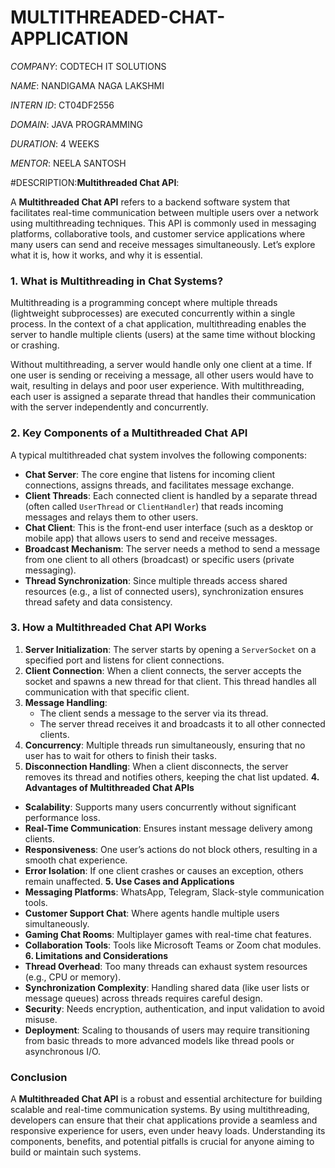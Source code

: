 # MULTITHREADED-CHAT-APPLICATION

*COMPANY*: CODTECH IT SOLUTIONS

*NAME*: NANDIGAMA NAGA LAKSHMI

*INTERN ID*: CT04DF2556

*DOMAIN*: JAVA PROGRAMMING

*DURATION*: 4 WEEKS

*MENTOR*: NEELA SANTOSH

#DESCRIPTION:**Multithreaded Chat API**:

A **Multithreaded Chat API** refers to a backend software system that facilitates real-time communication between multiple users over a network using multithreading techniques. This API is commonly used in messaging platforms, collaborative tools, and customer service applications where many users can send and receive messages simultaneously. Let’s explore what it is, how it works, and why it is essential.
### **1. What is Multithreading in Chat Systems?**

Multithreading is a programming concept where multiple threads (lightweight subprocesses) are executed concurrently within a single process. In the context of a chat application, multithreading enables the server to handle multiple clients (users) at the same time without blocking or crashing.

Without multithreading, a server would handle only one client at a time. If one user is sending or receiving a message, all other users would have to wait, resulting in delays and poor user experience. With multithreading, each user is assigned a separate thread that handles their communication with the server independently and concurrently.
### **2. Key Components of a Multithreaded Chat API**
A typical multithreaded chat system involves the following components:

* **Chat Server**: The core engine that listens for incoming client connections, assigns threads, and facilitates message exchange.
* **Client Threads**: Each connected client is handled by a separate thread (often called `UserThread` or `ClientHandler`) that reads incoming messages and relays them to other users.
* **Chat Client**: This is the front-end user interface (such as a desktop or mobile app) that allows users to send and receive messages.
* **Broadcast Mechanism**: The server needs a method to send a message from one client to all others (broadcast) or specific users (private messaging).
* **Thread Synchronization**: Since multiple threads access shared resources (e.g., a list of connected users), synchronization ensures thread safety and data consistency.
### **3. How a Multithreaded Chat API Works**
1. **Server Initialization**: The server starts by opening a `ServerSocket` on a specified port and listens for client connections.
2. **Client Connection**: When a client connects, the server accepts the socket and spawns a new thread for that client. This thread handles all communication with that specific client.
3. **Message Handling**:
   * The client sends a message to the server via its thread.
   * The server thread receives it and broadcasts it to all other connected clients.
4. **Concurrency**: Multiple threads run simultaneously, ensuring that no user has to wait for others to finish their tasks.
5. **Disconnection Handling**: When a client disconnects, the server removes its thread and notifies others, keeping the chat list updated.
**4. Advantages of Multithreaded Chat APIs**
* **Scalability**: Supports many users concurrently without significant performance loss.
* **Real-Time Communication**: Ensures instant message delivery among clients.
* **Responsiveness**: One user’s actions do not block others, resulting in a smooth chat experience.
* **Error Isolation**: If one client crashes or causes an exception, others remain unaffected.
**5. Use Cases and Applications**
* **Messaging Platforms**: WhatsApp, Telegram, Slack-style communication tools.
* **Customer Support Chat**: Where agents handle multiple users simultaneously.
* **Gaming Chat Rooms**: Multiplayer games with real-time chat features.
* **Collaboration Tools**: Tools like Microsoft Teams or Zoom chat modules.
 **6. Limitations and Considerations**
* **Thread Overhead**: Too many threads can exhaust system resources (e.g., CPU or memory).
* **Synchronization Complexity**: Handling shared data (like user lists or message queues) across threads requires careful design.
* **Security**: Needs encryption, authentication, and input validation to avoid misuse.
* **Deployment**: Scaling to thousands of users may require transitioning from basic threads to more advanced models like thread pools or asynchronous I/O.
### **Conclusion**
A **Multithreaded Chat API** is a robust and essential architecture for building scalable and real-time communication systems. By using multithreading, developers can ensure that their chat applications provide a seamless and responsive experience for users, even under heavy loads. Understanding its components, benefits, and potential pitfalls is crucial for anyone aiming to build or maintain such systems.


